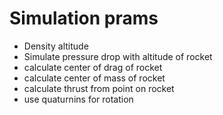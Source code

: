 # Simulation prams

- Density altitude
- Simulate pressure drop with altitude of rocket
- calculate center of drag of rocket 
- calculate center of mass of rocket
- calculate thrust from point on rocket
- use quaturnins for rotation